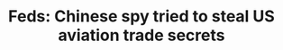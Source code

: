 ---
order: 10
title:  "Feds: Chinese spy tried to steal US aviation trade secrets"
authors: ["Michael Balsamo", "Angie Wang"]
categories:
    - story
    - video
link: https://apnews.com/95d58154c0664f1f999e4d26781afefd
redirect: true
photo:
    filename: chinese-spy.jpg
---